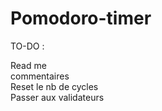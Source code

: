 # Pomodoro-timer


TO-DO :

Read me<br>
commentaires<br>
Reset le nb de cycles<br>
Passer aux validateurs<br>
